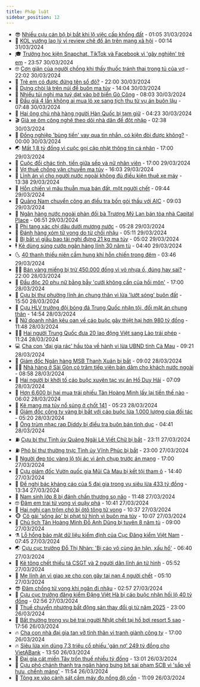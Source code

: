 ```yaml
---
title: Pháp luật
sidebar_position: 12
---
```


<!-- vnexpress-phap-luat:START -->
- 😎 [Nhiều cựu cán bộ bị bắt khi lộ việc cấp khống đất](https://vnexpress.net/nhieu-cuu-can-bo-bi-bat-khi-lo-viec-cap-khong-dat-4728645.html) - 01:05 31/03/2024
- 🥰 [KOL vướng lao lý vì review chê đồ ăn trên mạng xã hội](https://vnexpress.net/kol-vuong-lao-ly-vi-review-che-do-an-tren-mang-xa-hoi-4728594.html) - 00:14 31/03/2024
- 🎓 [Trường học kiện Snapchat, TikTok và Facebook vì &#39;gây nghiện&#39; trẻ em](https://vnexpress.net/truong-hoc-kien-snapchat-tiktok-va-facebook-vi-gay-nghien-tre-em-4728609.html) - 23:57 30/03/2024
- 🤓 [Cơn giận của người chồng khi thấy thuốc tránh thai trong tủ của vợ](https://vnexpress.net/con-gian-cua-nguoi-chong-khi-thay-thuoc-tranh-thai-trong-tu-cua-vo-4728092.html) - 22:02 30/03/2024
- 🎊 [Trẻ em có được đứng tên sổ đỏ?](https://vnexpress.net/tre-em-co-duoc-dung-ten-so-do-4728587.html) - 22:00 30/03/2024
- 🙉 [Dựng chòi lá trên núi để buôn ma túy](https://vnexpress.net/dung-choi-la-tren-nui-de-buon-ma-tuy-4728583.html) - 14:04 30/03/2024
- 🤡 [Nhiều túi nghi ma tuý dạt vào bờ biển Gò Công](https://vnexpress.net/nhieu-tui-nghi-ma-tuy-dat-vao-bien-go-cong-4728511.html) - 08:03 30/03/2024
- 🗽 [Đấu giá 4 lần không ai mua lô xe sang tịch thu từ vụ án buôn lậu](https://vnexpress.net/dau-gia-4-lan-khong-ai-mua-lo-xe-sang-tich-thu-tu-vu-an-buon-lau-4728468.html) - 07:48 30/03/2024
- 🌋 [Hai ông chủ nhà hàng người Hàn Quốc bị tạm giữ](https://vnexpress.net/hai-ong-chu-nha-hang-nguoi-han-quoc-bi-tam-giu-4728453.html) - 04:23 30/03/2024
- 🎬 [Giả xe ôm công nghệ theo dõi nhà dân để đột nhập](https://vnexpress.net/gia-xe-om-cong-nghe-theo-doi-nha-dan-de-dot-nhap-4728407.html) - 02:38 30/03/2024
- 💯 [Đồng nghiệp &#39;bùng tiền&#39; vay qua tin nhắn, có kiện đòi được không?](https://vnexpress.net/dong-nghiep-bung-tien-vay-qua-tin-nhan-co-kien-doi-duoc-khong-4728240.html) - 00:00 30/03/2024
- 🌏 [Mất 1,8 tỷ đồng vì cuộc gọi cập nhật thông tin cá nhân](https://vnexpress.net/mat-1-8-ty-dong-vi-cuoc-goi-cap-nhat-thong-tin-ca-nhan-4728345.html) - 17:00 29/03/2024
- 🌊 [Cuộc đổi chác tình, tiền giữa sếp và nữ nhân viên](https://vnexpress.net/cuoc-doi-chac-tinh-tien-giua-sep-va-nu-nhan-vien-4728305.html) - 17:00 29/03/2024
- 💂 [Vợ thuê chồng vận chuyển ma túy](https://vnexpress.net/vo-thue-chong-van-chuyen-ma-tuy-4728350.html) - 16:03 29/03/2024
- 🎡 [Lĩnh án vì cho người nước ngoài không đủ điều kiện thuê xe máy](https://vnexpress.net/linh-an-vi-cho-nguoi-nuoc-ngoai-khong-du-dieu-kien-thue-xe-may-4728308.html) - 13:38 29/03/2024
- 🫶 [Hỗn chiến vì mâu thuẫn mua bán đất, một người chết](https://vnexpress.net/hon-chien-vi-mau-thuan-mua-ban-dat-mot-nguoi-chet-4728265.html) - 09:44 29/03/2024
- 🐲 [Quảng Nam chuyển công an điều tra bốn gói thầu với AIC](https://vnexpress.net/quang-nam-chuyen-cong-an-dieu-tra-bon-goi-thau-voi-aic-4728198.html) - 09:03 29/03/2024
- 🚀 [Ngân hàng nước ngoài phản đối bà Trương Mỹ Lan bán tòa nhà Capital Place](https://vnexpress.net/ngan-hang-nuoc-ngoai-phan-doi-ba-truong-my-lan-ban-toa-nha-capital-place-4728154.html) - 06:51 29/03/2024
- 🎊 [Phi tang xác chị dâu dưới mương nước](https://vnexpress.net/phi-tang-xac-chi-dau-duoi-muong-nuoc-4728143.html) - 05:28 29/03/2024
- 🤗 [Đánh hàng xóm tử vong do từ chối nhậu](https://vnexpress.net/danh-hang-xom-tu-vong-do-tu-choi-nhau-4728129.html) - 05:11 29/03/2024
- 🗽 [Bị bắt vì giấu bao tải nghi đựng 21 kg ma túy](https://vnexpress.net/bi-bat-vi-giau-bao-tai-nghi-dung-21-kg-ma-tuy-4728140.html) - 05:02 29/03/2024
- 🕴 [Kẻ dùng súng cướp ngân hàng lĩnh 30 năm tù](https://vnexpress.net/ke-dung-sung-cuop-ngan-hang-linh-30-nam-tu-4728074.html) - 04:40 29/03/2024
- 🌜 [40 thanh thiếu niên cầm hung khí hỗn chiến trong đêm](https://video.vnexpress.net/40-thanh-thieu-nien-cam-hung-khi-hon-chien-trong-dem-4727864.html) - 03:46 29/03/2024
- 🧑‍🏫 [Bán vàng miếng bị trừ 450.000 đồng vì vỏ nhựa ố, đúng hay sai?](https://vnexpress.net/ban-vang-mieng-bi-tru-450-000-dong-vi-vo-nhua-o-dung-hay-sai-4726958.html) - 22:00 28/03/2024
- 🦩 [Đầu độc 20 phụ nữ bằng bẫy &#39;cưới không cần của hồi môn&#39;](https://vnexpress.net/dau-doc-20-phu-nu-bang-bay-cuoi-khong-can-cua-hoi-mon-4727840.html) - 17:00 28/03/2024
- 💼 [Cựu bí thư phường lĩnh án chung thân vì lừa &#39;lướt sóng&#39; buôn đất](https://vnexpress.net/cuu-bi-thu-phuong-linh-an-chung-than-vi-lua-luot-song-buon-dat-4727904.html) - 15:50 28/03/2024
- 💫 [Cựu HLV trưởng đội bóng đá Trung Quốc nhận tội, đối mặt án chung thân](https://vnexpress.net/cuu-hlv-tuyen-bong-da-trung-quoc-nhan-toi-doi-mat-an-chung-than-4727900.html) - 14:54 28/03/2024
- 🦅 [Nữ doanh nhân kêu oan về cáo buộc gây thiệt hại hơn 980 tỷ đồng](https://vnexpress.net/nu-doanh-nhan-keu-oan-ve-cao-buoc-gay-thiet-hai-hon-980-ty-dong-4727858.html) - 11:48 28/03/2024
- 🧑‍💻 [Hai người Trung Quốc đưa 20 lao động Việt sang Lào trái phép](https://vnexpress.net/hai-nguoi-trung-quoc-dua-20-lao-dong-viet-sang-lao-trai-phep-4727836.html) - 11:24 28/03/2024
- 💻 [Cha con &#39;đại gia rác&#39; hầu tòa về hành vi lừa UBND tỉnh Cà Mau](https://vnexpress.net/cha-con-dai-gia-o-ca-mau-bi-xet-xu-vu-lua-dao-chiem-doat-tai-san-4727701.html) - 09:21 28/03/2024
- 🤠 [Giám đốc Ngân hàng MSB Thanh Xuân bị bắt](https://vnexpress.net/giam-doc-ngan-hang-msb-thanh-xuan-bi-bat-4727786.html) - 09:02 28/03/2024
- 🧑‍🏫 [Nhà hàng ở Sài Gòn có trăm tiếp viên bán dâm cho khách nước ngoài](https://vnexpress.net/nha-hang-o-sai-gon-co-tram-tiep-vien-ban-dam-cho-khach-nuoc-ngoai-4727738.html) - 08:58 28/03/2024
- 🌈 [Hai người bị khởi tố cáo buộc xuyên tạc vụ án Hồ Duy Hải](https://vnexpress.net/hai-nguoi-bi-khoi-to-cao-buoc-xuyen-tac-vu-an-ho-duy-hai-4727684.html) - 07:09 28/03/2024
- 🌮 [Hơn 6.600 bị hại mua trái phiếu Tân Hoàng Minh lấy lại tiền thế nào](https://vnexpress.net/hon-6-600-bi-hai-mua-trai-phieu-tan-hoang-minh-lay-lai-tien-the-nao-4727552.html) - 06:02 28/03/2024
- 🐲 [Kẻ mang ma túy nổ súng ở chốt 141](https://video.vnexpress.net/ke-mang-ma-tuy-no-sung-o-chot-141-4727417.html) - 05:23 28/03/2024
- 🧰 [Giám đốc công ty vàng bị bắt với cáo buộc lừa 1.000 lượng của đối tác](https://vnexpress.net/giam-doc-cong-ty-vang-bi-bat-voi-cao-buoc-lua-1-000-luong-cua-doi-tac-4727672.html) - 05:20 28/03/2024
- 💄 [Ông trùm nhạc rap Diddy bị điều tra buôn bán tình dục](https://vnexpress.net/ong-trum-nhac-rap-diddy-bi-dieu-tra-buon-ban-tinh-duc-4727653.html) - 04:41 28/03/2024
- ⛽️ [Cựu bí thư Tỉnh ủy Quảng Ngãi Lê Viết Chữ bị bắt](https://vnexpress.net/cuu-bi-thu-tinh-uy-quang-ngai-le-viet-chu-bi-bat-4727411.html) - 23:11 27/03/2024
- ⛽️ [Phó bí thư thường trực Tỉnh ủy Vĩnh Phúc bị bắt](https://vnexpress.net/pho-bi-thu-thuong-truc-tinh-uy-vinh-phuc-pham-hoang-anh-bi-bat-4725553.html) - 23:00 27/03/2024
- 💂 [Người đẹp tóc vàng lộ tội ác vì ảnh chụp trước án mạng](https://vnexpress.net/nguoi-dep-toc-vang-lo-toi-ac-vi-anh-chup-truoc-an-mang-4727419.html) - 17:00 27/03/2024
- 🤔 [Cựu giám đốc Vườn quốc gia Mũi Cà Mau bị kết tội tham ô](https://vnexpress.net/cuu-giam-doc-vuon-quoc-gia-mui-ca-mau-tham-o-lanh-an-4727433.html) - 14:40 27/03/2024
- 🧐 [Đề nghị bác kháng cáo của 5 đại gia trong vụ siêu lừa 433 tỷ đồng](https://vnexpress.net/de-nghi-bac-khang-cao-cua-5-dai-gia-trong-vu-sieu-lua-433-ty-dong-4727412.html) - 13:34 27/03/2024
- 🎃 [Nam sinh lớp 8 bị đánh chấn thương sọ não](https://vnexpress.net/nam-sinh-lop-8-bi-danh-o-san-dinh-khien-hon-me-4726338.html) - 11:48 27/03/2024
- 🤓 [Đâm em trai tử vong vì quậy phá](https://vnexpress.net/dam-em-trai-tu-vong-vi-quay-pha-4727310.html) - 10:41 27/03/2024
- 💃 [Hai nghi can trộm chó bị ôtô tông tử vong](https://vnexpress.net/hai-nghi-can-trom-cho-bi-oto-tong-tu-vong-4727391.html) - 10:37 27/03/2024
- 🐵 [Cô gái &#39;sống ảo&#39; bị phạt tử hình vì buôn ma túy](https://vnexpress.net/co-gai-song-ao-bi-phat-tu-hinh-vi-buon-ma-tuy-4727363.html) - 10:07 27/03/2024
- 🤖 [Chủ tịch Tân Hoàng Minh Đỗ Anh Dũng bị tuyên 8 năm tù](https://vnexpress.net/chu-tich-tan-hoang-minh-do-anh-dung-bi-tuyen-8-nam-tu-4727110.html) - 09:00 27/03/2024
- ⚗️ [Lỗ hổng bảo mật dữ liệu kiểm định của Cục Đăng kiểm Việt Nam](https://vnexpress.net/lo-hong-bao-mat-du-lieu-kiem-dinh-cua-cuc-dang-kiem-viet-nam-4727107.html) - 07:45 27/03/2024
- 🌏 [Cựu cục trưởng Đỗ Thị Nhàn: &#39;Bị cáo vô cùng ân hận, xấu hổ&#39;](https://vnexpress.net/cuu-cuc-truong-do-thi-nhan-bi-cao-vo-cung-an-han-xau-ho-4727239.html) - 06:40 27/03/2024
- 🦆 [Kẻ tông chết thiếu tá CSGT và 2 người dân lĩnh án tử hình](https://vnexpress.net/ke-tong-chet-thieu-ta-csgt-va-2-nguoi-dan-linh-an-tu-hinh-4727225.html) - 05:52 27/03/2024
- 🐎 [Mẹ lĩnh án vì giao xe cho con gây tai nạn 4 người chết](https://vnexpress.net/me-linh-an-vi-giao-xe-cho-con-gay-tai-nan-4-nguoi-chet-4727149.html) - 05:10 27/03/2024
- 😎 [Đâm chồng tử vong khi ngăn đi nhậu](https://vnexpress.net/dam-chong-tu-vong-khi-ngan-di-nhau-4727081.html) - 02:57 27/03/2024
- 💪 [Cựu cục trưởng đăng kiểm Đặng Việt Hà bị cáo buộc nhận hối lộ 40 tỷ đồng](https://vnexpress.net/cuu-cuc-truong-dang-kiem-dang-viet-ha-bi-cao-buoc-nhan-hoi-lo-40-ty-dong-4727044.html) - 02:56 27/03/2024
- 🤡 [Thuế chuyển nhượng bất động sản thay đổi gì từ năm 2025](https://vnexpress.net/thue-chuyen-nhuong-bat-dong-san-thay-doi-gi-tu-nam-2025-4726542.html) - 23:00 26/03/2024
- 🌁 [Bất thường trong vụ bé trai người Nhật chết tại hồ bơi resort 5 sao](https://vnexpress.net/bat-thuong-trong-vu-be-trai-nguoi-nhat-chet-tai-ho-boi-resort-5-sao-4716466.html) - 17:56 26/03/2024
- 🔥 [Cha con nhà đại gia tan vỡ tình thân vì tranh giành công ty](https://vnexpress.net/cha-con-nha-dai-gia-tan-vo-tinh-than-vi-tranh-gianh-cong-ty-4726539.html) - 17:00 26/03/2024
- 🔥 [Siêu lừa xin dùng 7,3 triệu cổ phiếu &#39;gán nợ&#39; 249 tỷ đồng cho VietABank](https://vnexpress.net/sieu-lua-xin-dung-7-3-trieu-co-phieu-gan-no-244-ty-dong-cho-vietabank-4726940.html) - 13:50 26/03/2024
- 👺 [Đại gia cát miền Tây trốn thuế nhiều tỷ đồng](https://vnexpress.net/dai-gia-cat-mien-tay-tron-thue-nhieu-ty-dong-4726902.html) - 13:01 26/03/2024
- 🎊 [Cựu phó chánh thanh tra ngân hàng bưng bít sai phạm SCB vì &#39;sắp về hưu, chểnh mảng&#39;](https://vnexpress.net/cuu-pho-chanh-thanh-tra-ngan-hang-bung-bit-sai-pham-scb-vi-sap-ve-huu-chenh-mang-4726924.html) - 11:54 26/03/2024
- 🎊 [Tông xe vào cảnh sát cầm máy đo nồng độ cồn](https://vnexpress.net/tong-xe-vao-canh-sat-cam-may-do-nong-do-con-4726810.html) - 11:09 26/03/2024<!-- vnexpress-phap-luat:END -->
